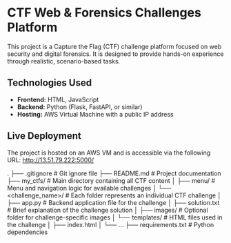 # CTF Web & Forensics Challenges Platform

This project is a Capture the Flag (CTF) challenge platform focused on web security and digital forensics. It is designed to provide hands-on experience through realistic, scenario-based tasks.

## Technologies Used

- **Frontend:** HTML, JavaScript  
- **Backend:** Python (Flask, FastAPI, or similar)  
- **Hosting:** AWS Virtual Machine with a public IP address

## Live Deployment

The project is hosted on an AWS VM and is accessible via the following URL:
http://13.51.79.222:5000/

.
├── .gitignore                # Git ignore file
├── README.md                 # Project documentation
├── my_ctfs/                  # Main directory containing all CTF content
│   ├── menu/                 # Menu and navigation logic for available challenges
│   └── <challenge_name>/     # Each folder represents an individual CTF challenge
│       ├── app.py            # Backend application file for the challenge
│       ├── solution.txt      # Brief explanation of the challenge solution
│       ├── images/           # Optional folder for challenge-specific images
│       └── templates/        # HTML files used in the challenge
│           ├── index.html
│           └── ...
├── requirements.txt          # Python dependencies

